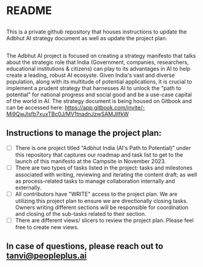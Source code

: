 # README

## 
This is a private github repository that houses instructions to update the Adbhut AI strategy document as well as update the project plan. 

## 
The Adbhut AI project is focused on creating a strategy manifesto that talks about the strategic role that India (Government, companies, researchers, educational institutions & citizens) can play to its advantages in AI to help create a leading, robust AI ecosyste. Given India's vast and diverse population, along with its multitude of potential applications, it is crucial to implement a prudent strategy that harnesses AI to unlock the "path to potential" for national progress and social good and be a use-case capital of the world in AI. The strategy document is being housed on Gitbook and can be accessed here: https://app.gitbook.com/invite/-Mi9QwJlsfb7xuxTBc0J/MV1tnadnJzwSAMJllfkW

## Instructions to manage the project plan: 
- [ ] There is one project titled "Adbhut India (AI's Path to Potential)" under this repository that captures our roadmap and task list to get to the launch of this manifesto at the Campsite in November 2023.
- [ ] There are two types of tasks listed in the project: tasks and milestones associated with writing, reviewing and iterating the content draft; as well as process-related tasks to manage collaboration internally and externally.
- [ ] All contributors have "WRITE" access to the project plan. We are utilizing this project plan to ensure we are directionally closing tasks. Owners writing different sections will be responsible for coordination and closing of the sub-tasks related to their section.
- [ ] There are different views/ slicers to review the project plan. Please feel free to create new views. 

## In case of questions, please reach out to tanvi@peopleplus.ai
